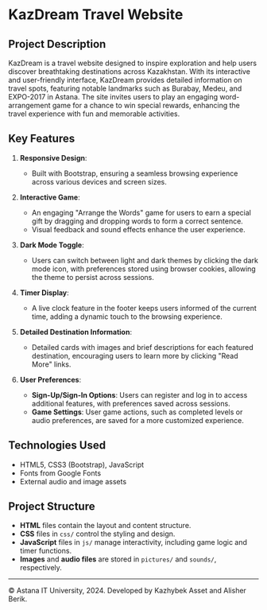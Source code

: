 
# KazDream Travel Website

## Project Description
KazDream is a travel website designed to inspire exploration and help users discover breathtaking destinations across Kazakhstan. With its interactive and user-friendly interface, KazDream provides detailed information on travel spots, featuring notable landmarks such as Burabay, Medeu, and EXPO-2017 in Astana. The site invites users to play an engaging word-arrangement game for a chance to win special rewards, enhancing the travel experience with fun and memorable activities.

## Key Features
1. **Responsive Design**:
   - Built with Bootstrap, ensuring a seamless browsing experience across various devices and screen sizes.
   
2. **Interactive Game**:
   - An engaging "Arrange the Words" game for users to earn a special gift by dragging and dropping words to form a correct sentence.
   - Visual feedback and sound effects enhance the user experience.

3. **Dark Mode Toggle**:
   - Users can switch between light and dark themes by clicking the dark mode icon, with preferences stored using browser cookies, allowing the theme to persist across sessions.

4. **Timer Display**:
   - A live clock feature in the footer keeps users informed of the current time, adding a dynamic touch to the browsing experience.

5. **Detailed Destination Information**:
   - Detailed cards with images and brief descriptions for each featured destination, encouraging users to learn more by clicking "Read More" links.

6. **User Preferences**:
   - **Sign-Up/Sign-In Options**: Users can register and log in to access additional features, with preferences saved across sessions.
   - **Game Settings**: User game actions, such as completed levels or audio preferences, are saved for a more customized experience.

## Technologies Used
- HTML5, CSS3 (Bootstrap), JavaScript
- Fonts from Google Fonts
- External audio and image assets

## Project Structure
- **HTML** files contain the layout and content structure.
- **CSS** files in `css/` control the styling and design.
- **JavaScript** files in `js/` manage interactivity, including game logic and timer functions.
- **Images** and **audio files** are stored in `pictures/` and `sounds/`, respectively.

---

© Astana IT University, 2024. Developed by Kazhybek Asset and Alisher Berik.
